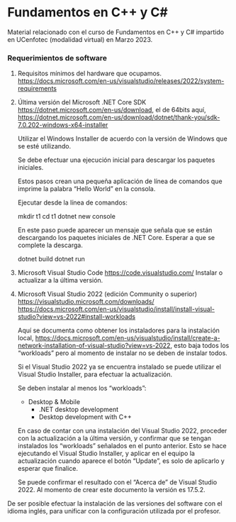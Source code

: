 # Fundamentos en C++ y C#
Material relacionado con el curso de Fundamentos en C++ y C# impartido en UCenfotec (modalidad virtual) en Marzo 2023.

### Requerimientos de software
1.	Requisitos mínimos del hardware que ocupamos. 
	https://docs.microsoft.com/en-us/visualstudio/releases/2022/system-requirements
	
2.	Última versión del Microsoft .NET Core SDK
	https://dotnet.microsoft.com/en-us/download, el de 64bits aquí, 
	https://dotnet.microsoft.com/en-us/download/dotnet/thank-you/sdk-7.0.202-windows-x64-installer
	
	Utilizar el Windows Installer de acuerdo con la versión de Windows que se esté utilizando.
	
	Se debe efectuar una ejecución inicial para descargar los paquetes iniciales.
	
	Estos pasos crean una pequeña aplicación de línea de comandos que imprime la palabra “Hello World” en la consola. 
	
	Ejecutar desde la línea de comandos: 
	
	mkdir t1
	cd t1
	dotnet new console 

	En este paso puede aparecer un mensaje que señala que se están descargando los paquetes iniciales de .NET Core. 
	Esperar a que se complete la descarga.
		
	dotnet build
	dotnet run

4.	Microsoft Visual Studio Code 
	https://code.visualstudio.com/
	Instalar o actualizar a la última versión.
	
6.	Microsoft Visual Studio 2022 (edición Community o superior) 
	https://visualstudio.microsoft.com/downloads/
	https://docs.microsoft.com/en-us/visualstudio/install/install-visual-studio?view=vs-2022#install-workloads
	
	Aquí se documenta como obtener los instaladores para la instalación local, 
	https://docs.microsoft.com/en-us/visualstudio/install/create-a-network-installation-of-visual-studio?view=vs-2022, 
	esto baja todos los “workloads” pero al momento de instalar no se deben de instalar todos.
	
	Si el Visual Studio 2022 ya se encuentra instalado se puede utilizar el Visual Studio Installer, 
	para efectuar la actualización.

	Se deben instalar al menos los “workloads”: 
	- Desktop & Mobile 
		+ .NET desktop development
		+ Desktop development with C++
		
	En caso de contar con una instalación del Visual Studio 2022, proceder con la actualización a la última versión, 
	y confirmar que se tengan instalados los “workloads” señalados en el punto anterior. Esto se hace ejecutando el 
	Visual Studio Installer, y aplicar en el equipo la actualización cuando aparece el botón “Update”, es solo de 
	aplicarlo y esperar que finalice.
 
	Se puede confirmar el resultado con el “Acerca de” de Visual Studio 2022. Al momento de crear este documento la versión es 17.5.2.
	
De ser posible efectuar la instalación de las versiones del software con el idioma inglés, para unificar con la 
configuración utilizada por el profesor.
